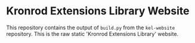 Kronrod Extensions Library Website
==================================

This repository contains the output of `build.py` from the `kel-website` repository.
This is the raw static 'Kronrod Extensions Library' website.
